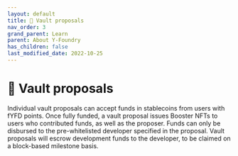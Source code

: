 ```yaml
---
layout: default
title: 🏦 Vault proposals
nav_order: 3
grand_parent: Learn
parent: About Y-Foundry
has_children: false
last_modified_date: 2022-10-25
---
```


# 🏦 Vault proposals

Individual vault proposals can accept funds in stablecoins from users with fYFD points.
Once fully funded, a vault proposal issues Booster NFTs to users who contributed funds, as well as the proposer.
Funds can only be disbursed to the pre-whitelisted developer specified in the proposal.
Vault proposals will escrow development funds to the developer, to be claimed on a block-based milestone basis.
